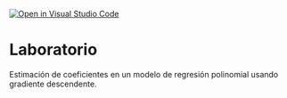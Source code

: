 [![Open in Visual Studio Code](https://classroom.github.com/assets/open-in-vscode-c66648af7eb3fe8bc4f294546bfd86ef473780cde1dea487d3c4ff354943c9ae.svg)](https://classroom.github.com/online_ide?assignment_repo_id=7673017&assignment_repo_type=AssignmentRepo)
# Laboratorio

Estimación de coeficientes en un modelo de regresión polinomial usando gradiente descendente.
